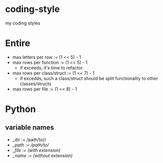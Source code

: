 # coding-style
my coding styles 



# Entire

- max letters per row := (1 << 5) - 1
- max rows per function := (1 << 5) - 1
  - if exceeds, it's time to refactor.
- max rows per class/struct := (1 << 7) - 1
  - if excedds, such a class/struct should be split functionality to other classes/structs 
- max rows per file := (1 << 8) - 1


# Python

## variable names
- <foo>_dir := /path/to/<directory>/
- <var>_path := /path/to/<file>
- <var>_file := <file> (with extension)
- <var>_name := <file> (without extension)
  

